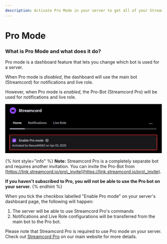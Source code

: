 ```yaml
---
description: Activate Pro Mode in your server to get all of your Streamcord Pro features!
---
```


# Pro Mode

### What is Pro Mode and what does it do?

Pro mode is a dashboard feature that lets you change which bot is used for a server.

When Pro mode is _disabled_, the dashboard will use the main bot (Streamcord) for notifications and live role.

However, when Pro mode is _enabled_, the Pro-Bot (Streamcord Pro) will be used for notifications and live role.

![](<../.gitbook/assets/image (41) (1).png>)

{% hint style="info" %}
&#x20;**Note:** Streamcord Pro is a completely separate bot and requires another invitation. You can invite the Pro-Bot from [https://link.streamcord.io/pro\_invite](https://link.streamcord.io/pro\_invite).

**If you haven't subscribed to Pro, you will not be able to use the Pro bot on your server.**
{% endhint %}

When you tick the checkbox labelled "Enable Pro mode" on your server's dashboard page, the following will happen:

1. The server will be able to use Streamcord Pro's commands
2. Notifications and Live Role configurations will be transferred from the main bot to the Pro bot.

Please note that Streamcord Pro is required to use Pro mode on your server. Check out [Streamcord Pro](https://streamcord.io/twitch/pro) on our main website for more details.
